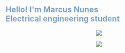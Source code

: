 <h2 style="color:#81a1c1">Hello! I'm Marcus Nunes <br> Electrical engineering student</h2>


<p align="center" href="https://github.com/mvsnunes/github-readme-stats"><img src="https://github-readme-stats.vercel.app/api?username=mvsnunes&show_icons=true&theme=nord"/> </p>


<p align="center" href="https://git.io/streak-stats"><img src="http://github-readme-streak-stats.herokuapp.com?user=mvsnunes&theme=nord&hide_border=true&date_format=j%20M%5B%20Y%5D"/> </p>
